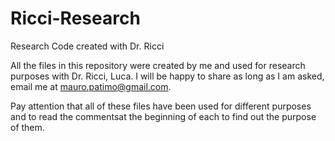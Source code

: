 # Ricci-Research
Research Code created with Dr. Ricci

All the files in this repository were created by me and used for research purposes with Dr. Ricci, Luca.
I will be happy to share as long as I am asked, email me at mauro.patimo@gmail.com.

Pay attention that all of these files have been used for different purposes and to read the commentsat the beginning of each to find out the purpose of them.
